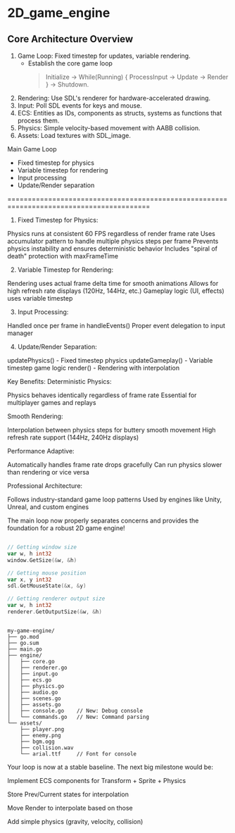# 2D_game_engine

<!-- https://gameprogrammingpatterns.com/game-loop.html -->



## Core Architecture Overview
1. Game Loop: Fixed timestep for updates, variable rendering.
    * Establish the core game loop
        > Initialize -> While(Running) { ProcessInput -> Update -> Render } -> Shutdown.
2. Rendering: Use SDL's renderer for hardware-accelerated drawing.
3. Input: Poll SDL events for keys and mouse.
4. ECS: Entities as IDs, components as structs, systems as functions that process them.
5. Physics: Simple velocity-based movement with AABB collision.
6. Assets: Load textures with SDL_image.


Main Game Loop

* Fixed timestep for physics
* Variable timestep for rendering
* Input processing
* Update/Render separation

=========================================================================================

1. Fixed Timestep for Physics:

Physics runs at consistent 60 FPS regardless of render frame rate
Uses accumulator pattern to handle multiple physics steps per frame
Prevents physics instability and ensures deterministic behavior
Includes "spiral of death" protection with maxFrameTime

2. Variable Timestep for Rendering:

Rendering uses actual frame delta time for smooth animations
Allows for high refresh rate displays (120Hz, 144Hz, etc.)
Gameplay logic (UI, effects) uses variable timestep

3. Input Processing:

Handled once per frame in handleEvents()
Proper event delegation to input manager

4. Update/Render Separation:

updatePhysics() - Fixed timestep physics
updateGameplay() - Variable timestep game logic
render() - Rendering with interpolation

Key Benefits:
Deterministic Physics:

Physics behaves identically regardless of frame rate
Essential for multiplayer games and replays

Smooth Rendering:

Interpolation between physics steps for buttery smooth movement
High refresh rate support (144Hz, 240Hz displays)

Performance Adaptive:

Automatically handles frame rate drops gracefully
Can run physics slower than rendering or vice versa

Professional Architecture:

Follows industry-standard game loop patterns
Used by engines like Unity, Unreal, and custom engines

The main loop now properly separates concerns and provides the foundation for a robust 2D game engine!



```go

// Getting window size
var w, h int32
window.GetSize(&w, &h)

// Getting mouse position  
var x, y int32
sdl.GetMouseState(&x, &y)

// Getting renderer output size
var w, h int32
renderer.GetOutputSize(&w, &h)

```



```

my-game-engine/
├── go.mod
├── go.sum
├── main.go
├── engine/
│   ├── core.go
│   ├── renderer.go
│   ├── input.go
│   ├── ecs.go
│   ├── physics.go
│   ├── audio.go
│   ├── scenes.go
│   ├── assets.go
│   ├── console.go    // New: Debug console
│   └── commands.go   // New: Command parsing
└── assets/
    ├── player.png
    ├── enemy.png
    ├── bgm.ogg
    ├── collision.wav
    └── arial.ttf     // Font for console

```





<!-- Future arch to faster the ECS -->

<!-- https://www.youtube.com/watch?v=71RSWVyOMEY -->



Your loop is now at a stable baseline. The next big milestone would be:

Implement ECS components for Transform + Sprite + Physics

Store Prev/Current states for interpolation

Move Render to interpolate based on those

Add simple physics (gravity, velocity, collision)